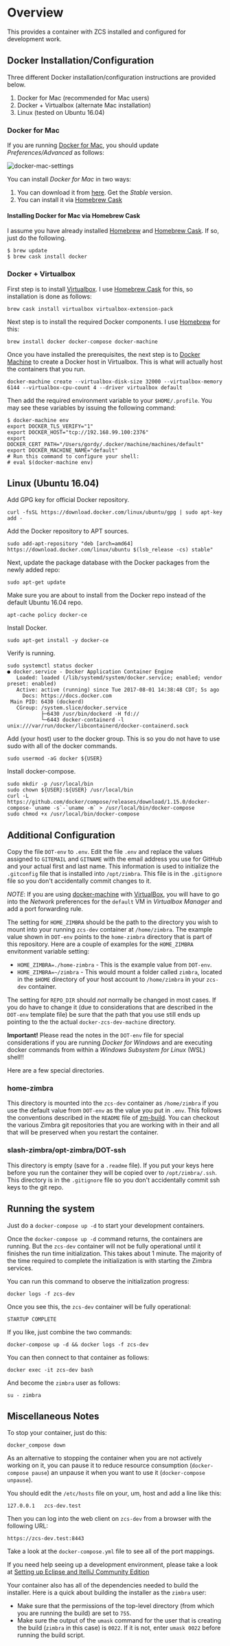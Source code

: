 # Overview

This provides a container with ZCS installed and configured for development work.


## Docker Installation/Configuration

Three different Docker installation/configuration instructions are provided below.

1. Docker for Mac (recommended for Mac users)
2. Docker + Virtualbox (alternate Mac installation)
3. Linux (tested on Ubuntu 16.04)

### Docker for Mac

If you are running [Docker for Mac](https://www.docker.com/docker-mac), you should update
_Preferences/Advanced_ as follows:

![docker-mac-settings](media/docker-mac-settings.png)

You can install _Docker for Mac_ in two ways:

1. You can download it from [here](https://store.docker.com/editions/community/docker-ce-desktop-mac).  Get the _Stable_ version.
2. You can install it via [Homebrew Cask](https://github.com/caskroom/homebrew-cask)

#### Installing Docker for Mac via Homebrew Cask

I assume you have already installed [Homebrew](https://brew.sh/) and [Homebrew Cask](https://github.com/caskroom/homebrew-cask). If so, just do the following.

	$ brew update
	$ brew cask install docker


### Docker + Virtualbox

First step is to install [Virtualbox](https://www.virtualbox.org/wiki/VirtualBox).  I use [Homebrew Cask](https://caskroom.github.io/) for this, so installation is done as follows:

	brew cask install virtualbox virtualbox-extension-pack

Next step is to install the required Docker components.  I use [Homebrew](https://brew.sh/) for this:

	brew install docker docker-compose docker-machine

Once you have installed the prerequisites, the next step is to [Docker Machine](https://docs.docker.com/machine/overview/) to create a Docker host in Virtualbox.  This is what will actually host the containers that you run.

	docker-machine create --virtualbox-disk-size 32000 --virtualbox-memory 6144 --virtualbox-cpu-count 4 --driver virtualbox default

Then add the required environment variable to your `$HOME/.profile`.  You may see these variables by issuing the following command:

    $ docker-machine env
    export DOCKER_TLS_VERIFY="1"
    export DOCKER_HOST="tcp://192.168.99.100:2376"
    export DOCKER_CERT_PATH="/Users/gordy/.docker/machine/machines/default"
    export DOCKER_MACHINE_NAME="default"
    # Run this command to configure your shell:
    # eval $(docker-machine env)

## Linux (Ubuntu 16.04)

Add GPG key for official Docker repository.

	curl -fsSL https://download.docker.com/linux/ubuntu/gpg | sudo apt-key add -

Add the Docker repository to APT sources.

	sudo add-apt-repository "deb [arch=amd64] https://download.docker.com/linux/ubuntu $(lsb_release -cs) stable"

Next, update the package database with the Docker packages from the newly added repo:

	sudo apt-get update

Make sure you are about to install from the Docker repo instead of the default Ubuntu 16.04 repo.

	apt-cache policy docker-ce

Install Docker.

	sudo apt-get install -y docker-ce

Verify is running.

    sudo systemctl status docker
    ● docker.service - Docker Application Container Engine
       Loaded: loaded (/lib/systemd/system/docker.service; enabled; vendor preset: enabled)
       Active: active (running) since Tue 2017-08-01 14:38:48 CDT; 5s ago
         Docs: https://docs.docker.com
     Main PID: 6430 (dockerd)
       CGroup: /system.slice/docker.service
               ├─6430 /usr/bin/dockerd -H fd://
               └─6443 docker-containerd -l unix:///var/run/docker/libcontainerd/docker-containerd.sock

Add (your host) user to the docker group. This is so you do not have
to use sudo with all of the docker commands.

	sudo usermod -aG docker ${USER}

Install docker-compose.

    sudo mkdir -p /usr/local/bin
    sudo chown ${USER}:${USER} /usr/local/bin
    curl -L https://github.com/docker/compose/releases/download/1.15.0/docker-compose-`uname -s`-`uname -m` > /usr/local/bin/docker-compose
    sudo chmod +x /usr/local/bin/docker-compose


## Additional Configuration

Copy the file `DOT-env` to `.env`.  Edit the file `.env` and replace the values
assigned to `GITEMAIL` and `GITNAME` with the email address you use for GitHub
and your actual first and last name. This information is used to initialize the
`.gitconfig` file that is installed into `/opt/zimbra`. This file is in the
`.gitignore` file so you don't accidentally commit changes to it.


_NOTE_: If you are using [docker-machine](https://docs.docker.com/machine/get-started/) with [VirtualBox](https://www.virtualbox.org/wiki/VirtualBox), you will have to go into the _Network_ preferences for the `default` VM in _Virtualbox Manager_ and add a port forwarding rule.

The setting for `HOME_ZIMBRA` should be the path to the directory you wish
to mount into your running `zcs-dev` container at `/home/zimbra`.  The
example value shown in `DOT-env` points to the `home-zimbra` directory that
is part of this repository.  Here are a couple of examples for the `HOME_ZIMBRA` 
envitonment variable setting:

- `HOME_ZIMBRA=./home-zimbra` - This is the example value from `DOT-env`.
- `HOME_ZIMBRA=~/zimbra` - This would mount a folder called `zimbra`, located in the `$HOME` directory of your host account to `/home/zimbra` in your `zcs-dev` container.

The setting for `REPO_DIR` should _not_ normally be changed in most cases.  If you do have to change it (due to considerations that are described in the `DOT-env` template file) be sure that the path that you use still ends up pointing to the the actual `docker-zcs-dev-machine` directory.

**Important!** Please read the notes in the `DOT-env` file for special considerations if you are running _Docker for Windows_ and are executing docker commands from within a _Windows Subsystem for Linux_ (WSL) shell!!


Here are a few special directories.

### home-zimbra

This directory is mounted into the `zcs-dev` container as
`/home/zimbra` if you use the default value from `DOT-env` as the
value you put in `.env`. This follows the conventions described in the
`README` file of [zm-build](https://github.com/Zimbra/zm-build).  You
can checkout the various Zimbra git repositories that you are working
with in their and all that will be preserved when you restart the
container.

### slash-zimbra/opt-zimbra/DOT-ssh

This directory is empty (save for a `.readme` file).  If you put your
keys here before you run the container they will be copied over to 
`/opt/zimbra/.ssh`.  This directory is in the `.gitignore` file so you
don't accidentally commit ssh keys to the git repo.

## Running the system

Just do a `docker-compose up -d` to start your development containers.

Once the `docker-compose up -d` command returns, the containers are running.
But the `zcs-dev` container will not be fully operational until it finishes
the run time initialization.  This takes about 1 minute. The majority of the time
required to complete the initialization is with starting the Zimbra services.

You can run this command to observe the initialization progress:

    docker logs -f zcs-dev

Once you see  this, the `zcs-dev` container will be fully operational:

    STARTUP COMPLETE

If you like, just combine the two commands:

    docker-compose up -d && docker logs -f zcs-dev

You can then connect to that container as follows:

    docker exec -it zcs-dev bash

And become the `zimbra` user as follows:

    su - zimbra


## Miscellaneous Notes

To stop your container, just do this:

	docker_compose down

As an alternative to stopping the container when you are not actively working
on it, you can pause it to reduce resource consumption (`docker-compose pause`)
an unpause it when you want to use it (`docker-compose unpause`).

You should edit the `/etc/hosts` file on your, um, host and add a line like this:

    127.0.0.1   zcs-dev.test

Then you can log into the web client on `zcs-dev` from a browser with the following
URL:

    https://zcs-dev.test:8443

Take a look at the `docker-compose.yml` file to see all of the port mappings.

If you need help seeing up a development environment, please take a look at [Setting up Eclipse and ItelliJ Community Edition](https://github.com/Zimbra/zm-mailbox/wiki/Setting-up-Eclipse-and-IntelliJ-IDEA-Community-Edition)

Your container also has all of the dependencies needed to build the installer.  Here is a quick about building the installer as the `zimbra` user:

- Make sure that the permissions of the top-level directory (from which you are running the build) are set to `755`.
- Make sure the output of the `umask` command for the user that is creating the build (`zimbra` in this case) is `0022`.  If it is not, enter `umask 0022` before running the build script.
